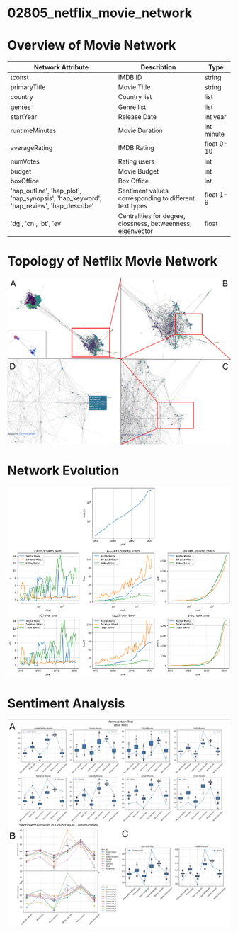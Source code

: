 # 02805_netflix_movie_network

# Overview of Movie Network

| Network Attribute                                                                      | Describtion                                            | Type       |
|----------------------------------------------------------------------------------------|--------------------------------------------------------|------------|
| tconst                                                                                 | IMDB ID                                                | string     |
| primaryTitle                                                                           | Movie Title                                            | string     |
| country                                                                                | Country list                                           | list       |
| genres                                                                                 | Genre list                                             | list       |
| startYear                                                                              | Release Date                                           | int year   |
| runtimeMinutes                                                                         | Movie Duration                                         | int minute |
| averageRating                                                                          | IMDB Rating                                            | float 0-10 |
| numVotes                                                                               | Rating users                                           | int        |
| budget                                                                                 | Movie Budget                                           | int       |
| boxOffice                                                                              | Box Office                                             | int       |
| 'hap_outline', 'hap_plot', 'hap_synopsis', 'hap_keyword', 'hap_review', 'hap_describe' | Sentiment values corresponding to different text types | float 1-9  |
| 'dg', 'cn', 'bt', 'ev'                                                                 | Centralities for degree, clossness, betweenness, eigenvector | float |

# Topology of Netflix Movie Network
![](figures/4.png) 

# Network Evolution
![](figures/2-0.png) 

# Sentiment Analysis
![](figures/5.png)
